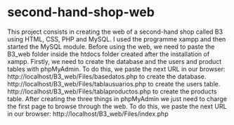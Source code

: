 # second-hand-shop-web
This project consists in creating the web of a second-hand shop called B3 using HTML, CSS, PHP and MySQL.
I used the programme xampp and then started the MySQL module. 
Before using the web, we need to paste the B3_web folder inside the htdocs folder created after the installation of xampp.
Firstly, we need to create the database and the users and product tables with phpMyAdmin.
To do this, we paste the next URL in our browser:
http://localhost/B3_web/Files/basedatos.php to create the database.
http://localhost/B3_web/Files/tablausuarios.php to create the users table.
http://localhost/B3_web/Files/tablaproductos.php to create the products table.
After creating the three things in phpMyAdmin we just need to charge the first page to browse through the web.
To do this, we paste the next URL in our browser:
http://localhost/B3_web/Files/index.php
